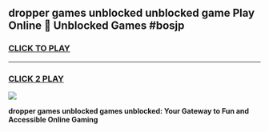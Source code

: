 
## dropper games unblocked unblocked game Play Online 👋 Unblocked Games #bosjp
<h3>
<a href="https://premium.freeplayer.one?title=dropper_games_unblocked&ref=21F">CLICK TO PLAY</a></h3>
<hr>

<h3>
<a href="https://premium.freeplayer.one?title=dropper_games_unblocked&ref=21F">CLICK 2 PLAY</a>
  
</h3>

<a href="https://premium.freeplayer.one?title=dropper_games_unblocked&ref=21F/"><img src="https://clearcache.store/games.png"></a>


**dropper games unblocked games unblocked: Your Gateway to Fun and Accessible Online Gaming**
